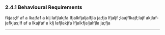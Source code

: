 ### 2.4.1 Behavioural Requirements

fkjas;lf af a lkajfaf a klj lafjlakjfa lfjalkfjaljalfjla ja;fja lfjaljf ;laajflkajf;lajf akjlaf-
jafkjas;lf af a lkajfaf a klj lafjlakjfa lfjalkfjaljalfjla ja;fja 

---

